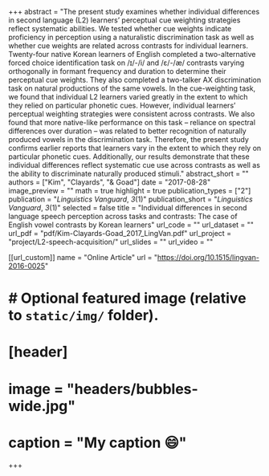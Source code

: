 +++
abstract = "The present study examines whether individual differences in second language (L2) learners’ perceptual cue weighting strategies reflect systematic abilities. We tested whether cue weights indicate proficiency in perception using a naturalistic discrimination task as well as whether cue weights are related across contrasts for individual learners. Twenty-four native Korean learners of English completed a two-alternative forced choice identification task on /ɪ/-/i/ and /ɛ/-/æ/ contrasts varying orthogonally in formant frequency and duration to determine their perceptual cue weights. They also completed a two-talker AX discrimination task on natural productions of the same vowels. In the cue-weighting task, we found that individual L2 learners varied greatly in the extent to which they relied on particular phonetic cues. However, individual learners’ perceptual weighting strategies were consistent across contrasts. We also found that more native-like performance on this task – reliance on spectral differences over duration – was related to better recognition of naturally produced vowels in the discrimination task. Therefore, the present study confirms earlier reports that learners vary in the extent to which they rely on particular phonetic cues. Additionally, our results demonstrate that these individual differences reflect systematic cue use across contrasts as well as the ability to discriminate naturally produced stimuli."
abstract_short = ""
authors = ["Kim", "Clayards", "& Goad"]
date = "2017-08-28"
image_preview = ""
math = true
highlight = true
publication_types = ["2"]
publication = "*Linguistics Vanguard*, *3*(1)"
publication_short = "*Linguistics Vanguard*, *3*(1)"
selected = false
title = "Individual differences in second language speech perception across tasks and contrasts: The case of English vowel contrasts by Korean learners"
url_code = ""
url_dataset = ""
url_pdf = "pdf/Kim-Clayards-Goad_2017_LingVan.pdf"
url_project = "project/L2-speech-acquisition/"
url_slides = ""
url_video = ""

[[url_custom]]
name = "Online Article"
url = "https://doi.org/10.1515/lingvan-2016-0025"

# # Optional featured image (relative to `static/img/` folder).
# [header]
# image = "headers/bubbles-wide.jpg"
# caption = "My caption :smile:"

+++
